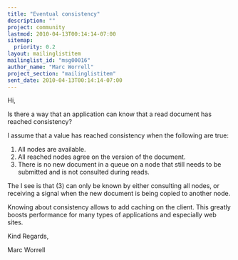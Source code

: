 ```yaml
---
title: "Eventual consistency"
description: ""
project: community
lastmod: 2010-04-13T00:14:14-07:00
sitemap:
  priority: 0.2
layout: mailinglistitem
mailinglist_id: "msg00016"
author_name: "Marc Worrell"
project_section: "mailinglistitem"
sent_date: 2010-04-13T00:14:14-07:00
---
```



Hi,

Is there a way that an application can know that a read document has reached 
consistency? 

I assume that a value has reached consistency when the following are true:
1. All nodes are available.
2. All reached nodes agree on the version of the document.
3. There is no new document in a queue on a node that still needs to be 
submitted and is not consulted during reads.

The I see is that (3) can only be known by either consulting all nodes, or 
receiving a signal when the new document is being copied to another node.

Knowing about consistency allows to add caching on the client. This greatly 
boosts performance for many types of applications and especially web sites.

Kind Regards,

Marc Worrell
